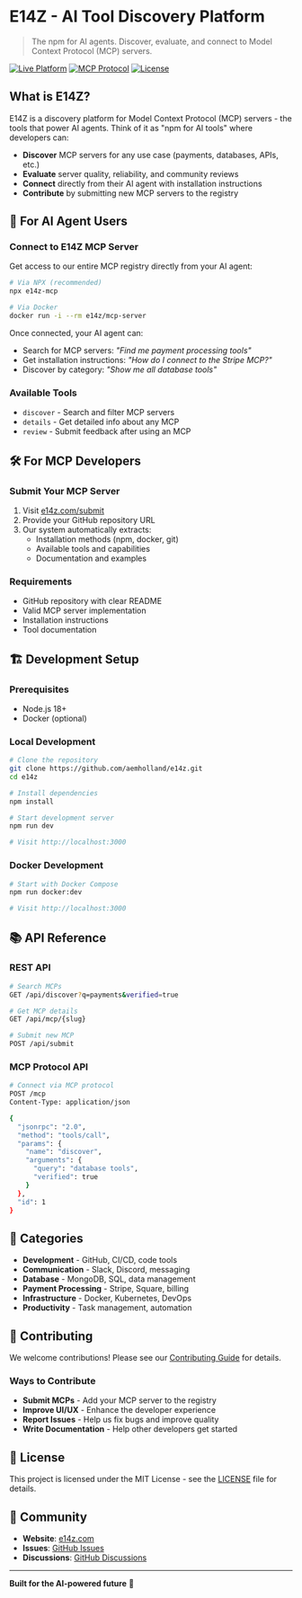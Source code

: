 # E14Z - AI Tool Discovery Platform

> The npm for AI agents. Discover, evaluate, and connect to Model Context Protocol (MCP) servers.

[![Live Platform](https://img.shields.io/badge/Platform-Live-green)](https://e14z.com)
[![MCP Protocol](https://img.shields.io/badge/MCP-2024--11--05-blue)](https://modelcontextprotocol.io)
[![License](https://img.shields.io/badge/License-MIT-blue.svg)](LICENSE)

## What is E14Z?

E14Z is a discovery platform for Model Context Protocol (MCP) servers - the tools that power AI agents. Think of it as "npm for AI tools" where developers can:

- **Discover** MCP servers for any use case (payments, databases, APIs, etc.)
- **Evaluate** server quality, reliability, and community reviews  
- **Connect** directly from their AI agent with installation instructions
- **Contribute** by submitting new MCP servers to the registry

## 🚀 For AI Agent Users

### Connect to E14Z MCP Server

Get access to our entire MCP registry directly from your AI agent:

```bash
# Via NPX (recommended)
npx e14z-mcp

# Via Docker
docker run -i --rm e14z/mcp-server
```

Once connected, your AI agent can:
- Search for MCP servers: *"Find me payment processing tools"*
- Get installation instructions: *"How do I connect to the Stripe MCP?"*
- Discover by category: *"Show me all database tools"*

### Available Tools

- `discover` - Search and filter MCP servers
- `details` - Get detailed info about any MCP
- `review` - Submit feedback after using an MCP

## 🛠️ For MCP Developers

### Submit Your MCP Server

1. Visit [e14z.com/submit](https://e14z.com/submit)
2. Provide your GitHub repository URL
3. Our system automatically extracts:
   - Installation methods (npm, docker, git)
   - Available tools and capabilities
   - Documentation and examples

### Requirements

- GitHub repository with clear README
- Valid MCP server implementation
- Installation instructions
- Tool documentation

## 🏗️ Development Setup

### Prerequisites

- Node.js 18+
- Docker (optional)

### Local Development

```bash
# Clone the repository
git clone https://github.com/aemholland/e14z.git
cd e14z

# Install dependencies
npm install

# Start development server
npm run dev

# Visit http://localhost:3000
```

### Docker Development

```bash
# Start with Docker Compose
npm run docker:dev

# Visit http://localhost:3000
```

## 📚 API Reference

### REST API

```bash
# Search MCPs
GET /api/discover?q=payments&verified=true

# Get MCP details  
GET /api/mcp/{slug}

# Submit new MCP
POST /api/submit
```

### MCP Protocol API

```bash
# Connect via MCP protocol
POST /mcp
Content-Type: application/json

{
  "jsonrpc": "2.0",
  "method": "tools/call",
  "params": {
    "name": "discover",
    "arguments": {
      "query": "database tools",
      "verified": true
    }
  },
  "id": 1
}
```

## 🏢 Categories

- **Development** - GitHub, CI/CD, code tools
- **Communication** - Slack, Discord, messaging
- **Database** - MongoDB, SQL, data management  
- **Payment Processing** - Stripe, Square, billing
- **Infrastructure** - Docker, Kubernetes, DevOps
- **Productivity** - Task management, automation

## 🤝 Contributing

We welcome contributions! Please see our [Contributing Guide](CONTRIBUTING.md) for details.

### Ways to Contribute

- **Submit MCPs** - Add your MCP server to the registry
- **Improve UI/UX** - Enhance the developer experience
- **Report Issues** - Help us fix bugs and improve quality
- **Write Documentation** - Help other developers get started

## 📄 License

This project is licensed under the MIT License - see the [LICENSE](LICENSE) file for details.

## 🌟 Community

- **Website**: [e14z.com](https://e14z.com)
- **Issues**: [GitHub Issues](https://github.com/aemholland/e14z/issues)
- **Discussions**: [GitHub Discussions](https://github.com/aemholland/e14z/discussions)

---

**Built for the AI-powered future** 🤖